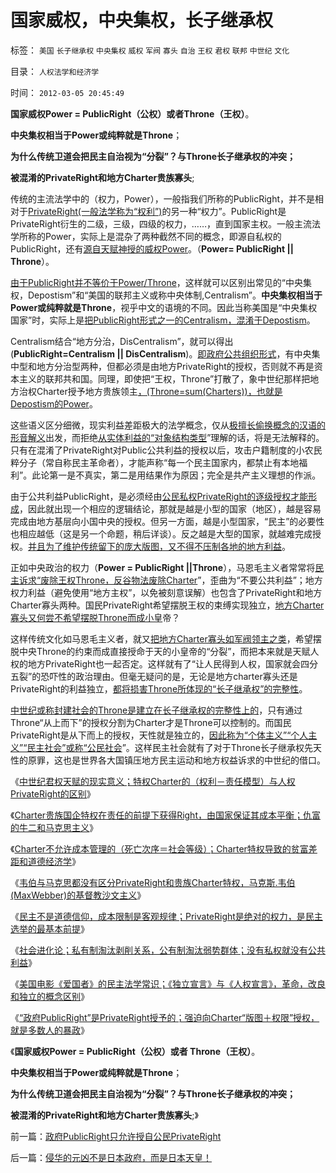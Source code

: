 # 国家威权，中央集权，长子继承权

标签： `美国` `长子继承权` `中央集权` `威权` `军阀` `寡头` `自治` `王权` `君权` `联邦` `中世纪` `文化` 

目录： `人权法学和经济学`

时间： `2012-03-05 20:45:49`

**国家威权Power = PublicRight（公权）或者Throne（王权）**。

**中央集权相当于Power或纯粹就是Throne**；

**为什么传统卫道会把民主自治视为“分裂”？与Throne长子继承权的冲突；**

**被混淆的PrivateRight和地方Charter贵族寡头**;

传统的主流法学中的（权力，Power），一般指我们所称的PublicRight，并不是相对于[PrivateRight(一般法学称为“权利”)](../../../2010/6/10/“人权学”是经济学与法学的共同根基.md)的另一种“权力”。PublicRight是PrivateRight衍生的二级，三级，四级的权力，……，直到国家主权。一般主流法学所称的Power，实际上是混杂了两种截然不同的概念，即源自私权的PublicRight，还有[源自天赋神授的威权Power](../../../2012/3/2/中世纪君权天赋的积极意义.md)。（**Power= PublicRight || Throne**）。

[由于PublicRight并不等价于Power/Throne](../../../2010/5/15/“权力－权利－义务”模型即奴隶制.md)，这样就可以区别出常见的“中央集权，Depostism”和“美国的联邦主义或称中央体制,Centralism”。**中央集权相当于Power或纯粹就是Throne**，视乎中文的语境的不同。因此当称美国是“中央集权国家”时，实际上是[把PublicRight形式之一的Centralism，混淆于Depostism](../../../2011/5/28/英译汉的民主非常乱.md)。

Centralism结合“地方分治，DisCentralism”，就可以得出(**PublicRight=Centralism || DisCentralism**)。[即政府公共组织形式](../../../2012/3/3/私有制淘汰剥削关系，公有制淘汰弱势群体.md)，有中央集中型和地方分治型两种，但都必须是由地方PrivateRight的授权，否则就不再是资本主义的联邦共和国。同理，即使把“王权，Throne”打散了，象中世纪那样把地方治权Charter授予地方贵族领主[，(Throne=sum(Charters))，也就是Depostism的Power](../../../2012/3/2/中世纪君权天赋的积极意义.md)。

这些语义区分细微，现实利益差距极大的法学概念，仅从[极擅长偷换概念的汉语的形音解义](../../../2011/5/8/汉语已经不是一种成熟的语言.md)出发，而拒绝[从实体利益的“对象结构类型](../../../2012/2/25/《ThinkInJava》中的社会学和经济学分析.md)”理解的话，将是无法解释的。只有在混淆了PrivateRight对Public公共利益的授权以后，攻击户籍制度的小农民粹分子（常自称民主革命者），才能声称“每一个民主国家内，都禁止有本地福利”。此论第一是不真实，第二是用结果作为原因；完全是共产主义理想的作派。

由于公共利益PublicRight，是必须经由[公民私权PrivateRight的逐级授权才能形成](../../../2010/8/6/私有制社会的逐级授权，公权和特权的形成，.md)，因此就出现一个相应的逻辑结论，那就是越是小型的国家（地区），越是容易完成由地方基层向小国中央的授权。但另一方面，越是小型国家，“民主”的必要性也相应越低（这是另一个命题，稍后详谈）。反之越是大型的国家，就越难完成授权。[并且为了维护传统留下的庞大版图，又不得不压制各地的地方利益](../../../2009/10/1/主权分裂症的病因，处方和毒药.md)。

正如中央政治的权力（**Power = PublicRight ||Throne**），马恩毛主义者常常将[民主诉求“废除王权Throne，反谷物法废除Charter](../../../2012/3/3/美国电影《爱国者》中的革命，改良，独立的法学概念.md)”，歪曲为“不要公共利益”；地方权力利益（避免使用“地方主权”，以免被刻意误解）也包含了PrivateRight和地方Charter寡头两种。国民PrivateRight希望摆脱王权的束缚实现独立，[地方Charter寡头又何尝不希望摆脱Throne而成小皇](../../../2009/9/10/军阀割据不是地方民主自治.md)帝？

这样传统文化如马恩毛主义者，就又[把地方Charter寡头如军阀领主之类](../../../2011/1/10/“联省自治”军阀混战必定导致中央集权.md)，希望摆脱中央Throne的约束而成直接授命于天的小皇帝的“分裂”，而把本来就是天赋人权的地方PrivateRight也一起否定。这样就有了“让人民得到人权，国家就会四分五裂”的恐吓性的政治理由。但毫无疑问的是，无论是地方charter寡头还是PrivateRight的利益独立，[都将损害Throne所体现的“长子继承权”的完整性](../../../2011/10/30/中世纪的长子继承权和领土完整.md)。

[中世纪或称封建社会的Throne是建立在长子继承权的完整性上的](../../../2012/3/2/中世纪Charter等级社会的阶级死亡次序排定.md)，只有通过Throne“从上而下”的授权分割为Charter才是Throne可以控制的。而国民PrivateRight是从下而上的授权，天性就是独立的，[因此称为“个体主义”“个人主义”“民主社会”或称“公民社会](../../../2009/2/24/得民心者得天下之“人权，公民权和人道主义”.md)”。这样民主社会就有了对于Throne长子继承权先天性的原罪，这也是世界各大国镇压地方民主运动和地方权益诉求的中世纪的借口。

《[中世纪君权天赋的现实意义；特权Charter的（权利－责任模型）与人权PrivateRight的区别](../../../2012/3/2/中世纪君权天赋的积极意义.md)》

《[Charter贵族国企特权在责任的前提下获得Right，由国家保证其成本平衡；仇富的牛二和马克思主义](../../../2012/3/2/Charter特权的道德责任和民企PrivteRight自负成本.md)》

《[Charter不允许成本管理的（死亡次序＝社会等级）；Charter特权导致的贫富差距和道德经济学](../../../2012/3/2/中世纪Charter等级社会的阶级死亡次序排定.md)》

《[韦伯与马克思都没有区分PrivateRight和贵族Charter特权，马克斯.韦伯(MaxWebber)的基督教沙文主义](../../../2012/3/3/马克斯.韦伯(MaxWebber)的基督教沙文主义.md)》

《[民主不是道德信仰，成本限制是客观规律；PrivateRight是绝对的权力，是民主选举的最基本前提](../../../2012/3/3/民主不是道德信仰，成本限制是客观规律.md)》

《[社会进化论；私有制淘汰剥削关系，公有制淘汰弱势群体；没有私权就没有公共利益](../../../2012/3/3/私有制淘汰剥削关系，公有制淘汰弱势群体.md)》

《[美国电影《爱国者》的民主法学常识；《独立宣言》与《人权宣言》，革命，改良和独立的概念区别](../../../2012/3/3/美国电影《爱国者》中的革命，改良，独立的法学概念.md)》

《[“政府PublicRight”是PrivateRight授予的；强迫向Charter“版图＋权限”授权，就是多数人的暴政](../../../2012/3/5/政府PublicRight只允许授自公民PrivateRight.md)》

《**国家威权Power = PublicRight（公权）或者 Throne（王权）**。

**中央集权相当于Power或纯粹就是Throne**；

**为什么传统卫道会把民主自治视为“分裂”？与Throne长子继承权的冲突；**

**被混淆的PrivateRight和地方Charter贵族寡头**;》



前一篇：[政府PublicRight只允许授自公民PrivateRight](../../../2012/3/5/政府PublicRight只允许授自公民PrivateRight.md)

后一篇：[侵华的元凶不是日本政府，而是日本天皇！](../../../2012/3/5/侵华的元凶不是日本政府，而是日本天皇！.md)